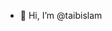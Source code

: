 - 👋 Hi, I’m @taibislam


<!---
taibislam/taibislam is a ✨ special ✨ repository because its `README.md` (this file) appears on your GitHub profile.
You can click the Preview link to take a look at your changes.
--->
